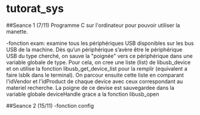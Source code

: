 # tutorat_sys

##Seance 1 (7/11)
Programme C sur l'ordinateur pour pouvoir utiliser la manette.

-fonction exam:
examine tous les périphériques USB disponibles sur les bus USB de la machine. Dès qu’un périphérique s’avère être le périphérique USB du type cherché, on sauve la "poignée" vers ce périphérique dans une variable globale de type.
Pour cela, on cree une liste (list) de libusb_device et on utilise la fonction libusb_get_device_list pour la remplir (equivalent a faire lsblk dans le terminal).
On parcour ensuite cette liste en comparant l'idVendor et l'idProduct de chaque device avec ceux correspondant au materiel recherche. La poigne de ce devise est sauvegardee dans la variable globale deviceHandle grace a la fonction libusb_open

##Seance 2 (15/11)
-fonction config
